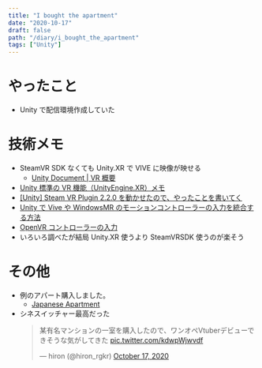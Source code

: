 ```yaml
---
title: "I bought the apartment"
date: "2020-10-17"
draft: false
path: "/diary/i_bought_the_apartment"
tags: ["Unity"]
---
```


# やったこと

- Unity で配信環境作成していた

# 技術メモ

- SteamVR SDK なくても Unity.XR で VIVE に映像が映せる
  - [Unity Document | VR 概要](https://docs.unity3d.com/ja/2018.4/Manual/VROverview.html)
- [Unity 標準の VR 機能（UnityEngine.XR）メモ](https://framesynthesis.jp/tech/unity/xr/#%E3%83%9C%E3%82%BF%E3%83%B3-%E3%83%88%E3%83%AA%E3%82%AC%E3%83%BC%E3%81%AE%E7%8A%B6%E6%85%8B%E3%82%92%E5%8F%96%E5%BE%97%E3%81%99%E3%82%8B%E3%81%AB%E3%81%AF)
- [[Unity] Steam VR Plugin 2.2.0 を動かせたので、やったことを書いてく](https://qiita.com/AI_Kiritan/items/bfe647c31f1686f8c715#steam-vr-unity-plugin%E3%82%92%E3%82%A4%E3%83%B3%E3%83%9D%E3%83%BC%E3%83%88%E3%81%99%E3%82%8B)
- [Unity で Vive や WindowsMR のモーションコントローラーの入力を統合する方法](https://qiita.com/hadoumune/items/060849776c31ccb1bef3)
- [OpenVR コントローラーの入力](https://docs.unity3d.com/ja/2018.4/Manual/OpenVRControllers.html)
- いろいろ調べたが結局 Unity.XR 使うより SteamVRSDK 使うのが楽そう

# その他

- 例のアパート購入しました。
  - [Japanese Apartment](https://assetstore.unity.com/packages/3d/environments/japanese-apartment-126497)
- シネスイッチャー最高だった
  <blockquote class="twitter-tweet"><p lang="ja" dir="ltr">某有名マンションの一室を購入したので、ワンオペVtuberデビューできそうな気がしてきた <a href="https://t.co/kdwpWjwvdf">pic.twitter.com/kdwpWjwvdf</a></p>&mdash; hiron (@hiron_rgkr) <a href="https://twitter.com/hiron_rgkr/status/1317352390895398912?ref_src=twsrc%5Etfw">October 17, 2020</a></blockquote> <script async src="https://platform.twitter.com/widgets.js" charset="utf-8"></script>
